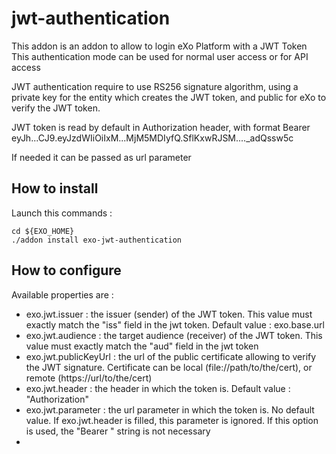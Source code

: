 # jwt-authentication

This addon is an addon to allow to login eXo Platform with a JWT Token
This authentication mode can be used for normal user access or for API access

JWT authentication require to use RS256 signature algorithm, using a private key for the entity which creates the JWT token, and public for eXo to verify the JWT token.

JWT token is read by default in Authorization header, with format 
Bearer eyJh...CJ9.eyJzdWIiOiIxM...MjM5MDIyfQ.SflKxwRJSM...._adQssw5c

If needed it can be passed as url parameter

## How to install
Launch this commands :
```
cd ${EXO_HOME}
./addon install exo-jwt-authentication
```


## How to configure

Available properties are :

- exo.jwt.issuer : the issuer (sender) of the JWT token. This value must exactly match the "iss" field in the jwt token. Default value : exo.base.url
- exo.jwt.audience : the target audience (receiver) of the JWT token. This value must exactly match the "aud" field in the jwt token
- exo.jwt.publicKeyUrl : the url of the public certificate allowing to verify the JWT signature. Certificate can be local (file://path/to/the/cert), or remote (https://url/to/the/cert)
- exo.jwt.header : the header in which the token is. Default value : "Authorization"
- exo.jwt.parameter : the url parameter in which the token is. No default value. If exo.jwt.header is filled, this parameter is ignored. If this option is used, the "Bearer " string is not necessary
- 
